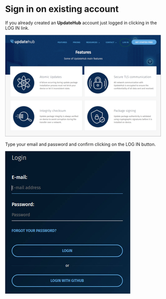 # Sign in on existing account   


If you already created an **UpdateHub** account just logged in clicking in the LOG IN link.   


![Login Screen](../../.gitbook/assets/getstartlogin.png)   


Type your email and password and confirm clicking on the LOG IN button.   


![Login Screen](../../.gitbook/assets/logingscreen2.png)

